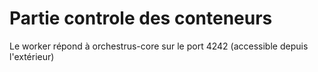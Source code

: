 # Partie controle des conteneurs
Le worker répond à orchestrus-core sur le port 4242 (accessible depuis l'extérieur)